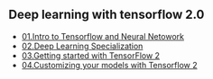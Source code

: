 ## Deep learning with tensorflow 2.0
- [01.Intro to Tensorflow and Neural Netowork](https://github.com/udaypratapyati/DeepLearning_With_Tensorflow2/tree/master/01.Intro%20to%20Tensorflow%20and%20Neural%20Netowork)
- [02.Deep Learning Specialization](https://github.com/udaypratapyati/DeepLearning_With_Tensorflow2/tree/master/02.Deep%20Learning%20Specialization)
- [03.Getting started with TensorFlow 2](https://github.com/udaypratapyati/DeepLearning_With_Tensorflow2/tree/master/03.Getting%20started%20with%20TensorFlow%202)
- [04.Customizing your models with Tensorflow 2](https://github.com/udaypratapyati/DeepLearning_With_Tensorflow2/tree/master/04.Customizing%20your%20models%20with%20Tensorflow%202)

